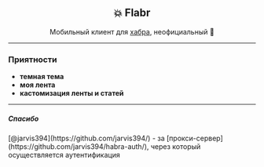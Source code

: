 <h2 align='center'>💥 Flabr</h2>
<p align='center'>Мобильный клиент для <a href="https://habr.com">хабра</a>, неофициальный 👀</p>

<hr>

<h3>Приятности</h3>

- <b>темная тема</b>
- <b>моя лента</b>
- <b>кастомизация ленты и статей</b>

<hr>

<h5>Спасибо</h5>
[@jarvis394](https://github.com/jarvis394/) -
за [прокси-сервер](https://github.com/jarvis394/habra-auth/), через который осуществляется
аутентификация
